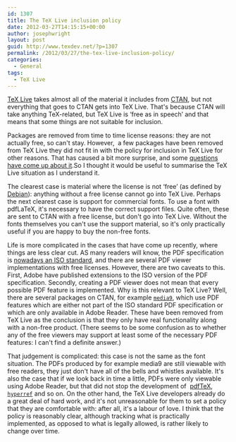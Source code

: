 ```yaml
---
id: 1307
title: The TeX Live inclusion policy
date: 2012-03-27T14:15:15+00:00
author: josephwright
layout: post
guid: http://www.texdev.net/?p=1307
permalink: /2012/03/27/the-tex-live-inclusion-policy/
categories:
  - General
tags:
  - TeX Live
---
```

[TeX Live](http://tug.org/texlive/) takes almost all of the material it includes from [CTAN](http://ctan.org/), but not everything that goes to CTAN gets into TeX Live. That's because CTAN will take anything TeX-related, but TeX Live is ‘free as in speech’ and that means that some things are not suitable for inclusion.

Packages are removed from time to time license reasons: they are not actually free, so can't stay. However,  a few packages have been removed from TeX Live they did not fit in with the policy for inclusion in TeX Live for other reasons. That has caused a bit more surprise, and some [questions have come up about it](http://tex.stackexchange.com/questions/49479/package-flashmovie-removed-from-tex-live/49482#49482).So I thought it would be useful to summarise the TeX Live situation as I understand it.

The clearest case is material where the license is not ‘free’ (as defined by [Debian](http://www.debian.org/)): anything without a free license cannot go into TeX Live. Perhaps the next clearest case is support for commercial fonts. To use a font with pdfLaTeX, it's necessary to have the correct support files. Quite often, these are sent to CTAN with a free license, but don't go into TeX Live. Without the fonts themselves you can't use the support material, so it's only practically useful if you are happy to buy the non-free fonts.

Life is more complicated in the cases that have come up recently, where things are less clear cut. AS many readers will know, the PDF specification is [nowadays an ISO standard](http://www.iso.org/iso/pressrelease.htm?refid=Ref1141), and there are several PDF viewer implementations with free licenses. However, there are two caveats to this. First, Adobe have published extensions to the ISO version of the PDF specification. Secondly, creating a PDF viewer does not mean that every possible PDF feature is implemented. Why is this relevant to TeX Live? Well, there are several packages on CTAN, for example [`media9`](https://ctan.org/pkg/media9), which use PDF features which are either not part of the ISO standard PDF specification or which are only available in Adobe Reader. These have been removed from TeX Live as the conclusion is that they only have real functionality along with a non-free product. (There seems to be some confusion as to whether any of the free viewers may support at least some of the necessary PDF features: I can't find a definite answer.)

That judgement is complicated: this case is not the same as the font situation. The PDFs produced by for 
example media9 are still viewable with free readers, they just don't have all of the bells and whistles available. It's also the case that if we look back in time a little, PDFs were only viewable using Adobe Reader, but that did not stop the development of  [pdfTeX](http://www.pdftex.org/), [`hyperref`](https://ctan.org/pkg/hyperref) and so on. On the other hand, the TeX Live developers already do a great deal of hard work, and it's not unreasonable for them to set a policy that they are comfortable with: after all, it's a labour of love. I think that the policy is reasonably clear, although tracking what is practically implemented, as opposed to what is legally allowed, is rather likely to change over time.
